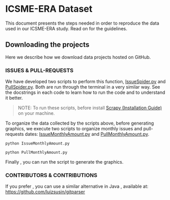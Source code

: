 # ICSME-ERA Dataset
This document presents the steps needed in order to reproduce the data used in our ICSME-ERA study. Read on for the guidelines.

## Downloading the projects
Here we describe how we download data projects hosted on GitHub.
### ISSUES & PULL-REQUESTS
We have developed two scripts to perform this function, [IssueSpider.py](https://github.com/fronchetti/ICSME-ERA-Dataset/blob/master/IssueSpider.py) and [PullSpider.py](https://github.com/fronchetti/ICSME-ERA-Dataset/blob/master/PullSpider.py). Both are run through the terminal in a very similar way. See the docstrings in each code to learn how to run the code and to understand it better.

> NOTE: To run these scripts, before install [Scrapy (Installation Guide)](http://doc.scrapy.org/en/latest/intro/install.html) on your machine.

To organize the data collected by the scripts above, before generating graphics, we execute two scripts to organize monthly issues and pull-requests dates: [IssueMonthlyAmount.py](https://github.com/fronchetti/ICSME-ERA-Dataset/blob/master/IssueMonthlyAmount.py) and [PullMonthlyAmount.py](https://github.com/fronchetti/ICSME-ERA-Dataset/blob/master/PullMonthlyAmount.py). 

`python IssueMonthlyAmount.py`

`python PullMonthlyAmount.py`

Finally , you can run the script to generate the graphics.

### CONTRIBUTORS & CONTRIBUTIONS

If you prefer , you can use a similar alternative in Java , available at:
https://github.com/luizsusin/gitparser



